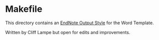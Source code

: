 # Makefile #

This directory contains an [EndNote Output Style][ENS] for the Word Template.

Written by Cliff Lampe but open for edits and improvements.

[ENS]: http://endnote.com/downloads/styles "EndNote Styles"



